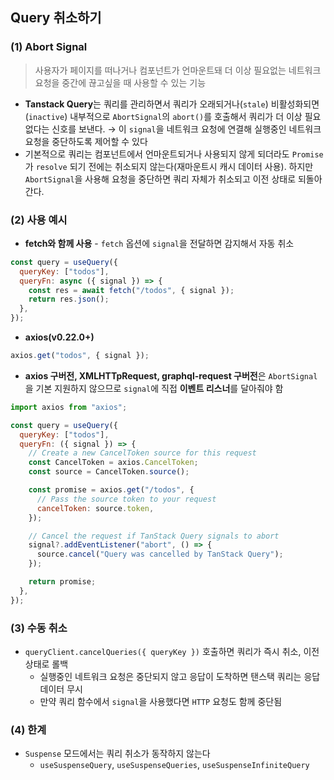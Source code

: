 ## Query 취소하기

### (1) Abort Signal

> 사용자가 페이지를 떠나거나 컴포넌트가 언마운트돼 더 이상 필요없는 네트워크 요청을 중간에 끊고싶을 때 사용할 수 있는 기능

- **Tanstack Query**는 쿼리를 관리하면서 쿼리가 오래되거나(`stale`) 비활성화되면(`inactive`) 내부적으로 `AbortSignal`의 `abort()`를 호출해서 쿼리가 더 이상 필요없다는 신호를 보낸다.
  → 이 `signal`을 네트워크 요청에 연결해 실행중인 네트워크 요청을 중단하도록 제어할 수 있다
- 기본적으로 쿼리는 컴포넌트에서 언마운트되거나 사용되지 않게 되더라도 `Promise`가 `resolve` 되기 전에는 취소되지 않는다(재마운트시 캐시 데이터 사용). 하지만 `AbortSignal`을 사용해 요청을 중단하면 쿼리 자체가 취소되고 이전 상태로 되돌아간다.

### (2) 사용 예시

- **fetch와 함께 사용** - `fetch` 옵션에 `signal`을 전달하면 감지해서 자동 취소

```jsx
const query = useQuery({
  queryKey: ["todos"],
  queryFn: async ({ signal }) => {
    const res = await fetch("/todos", { signal });
    return res.json();
  },
});
```

- **axios(v0.22.0+)**

```jsx
axios.get("todos", { signal });
```

- **axios 구버전, XMLHTTpRequest, graphql-request 구버전**은 `AbortSignal`을 기본 지원하지 않으므로 `signal`에 직접 **이벤트 리스너**를 달아줘야 함

```jsx
import axios from "axios";

const query = useQuery({
  queryKey: ["todos"],
  queryFn: ({ signal }) => {
    // Create a new CancelToken source for this request
    const CancelToken = axios.CancelToken;
    const source = CancelToken.source();

    const promise = axios.get("/todos", {
      // Pass the source token to your request
      cancelToken: source.token,
    });

    // Cancel the request if TanStack Query signals to abort
    signal?.addEventListener("abort", () => {
      source.cancel("Query was cancelled by TanStack Query");
    });

    return promise;
  },
});
```

### (3) 수동 취소

- `queryClient.cancelQueries({ queryKey })` 호출하면 쿼리가 즉시 취소, 이전 상태로 롤백
  - 실행중인 네트워크 요청은 중단되지 않고 응답이 도착하면 탠스택 쿼리는 응답 데이터 무시
  - 만약 쿼리 함수에서 `signal`을 사용했다면 `HTTP` 요청도 함께 중단됨

### (4) 한계

- `Suspense` 모드에서는 쿼리 취소가 동작하지 않는다
  - `useSuspenseQuery`, `useSuspenseQueries`, `useSuspenseInfiniteQuery`

